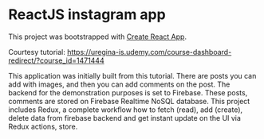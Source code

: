 # ReactJS instagram app

This project was bootstrapped with [Create React App](https://github.com/facebook/create-react-app).

Courtesy tutorial: https://uregina-is.udemy.com/course-dashboard-redirect/?course_id=1471444

This application was initially built from this tutorial.
There are posts you can add with images, and then you can add comments on the post. The backend for the demonstration purposes is set to Firebase.
These posts, comments are stored on Firebase Realtime NoSQL database.
This project includes Redux, a complete workflow how to fetch (read), add (create), delete data from firebase backend and get instant update on the UI via 
Redux actions, store. 

